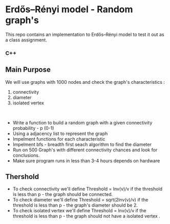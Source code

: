 # Erdős–Rényi model - Random graph's
This repo contains an implementation to Erdős–Rényi model to test it out as a class assignment.<br/>
### C++<br/>

## Main Purpose
We will use graphs with 1000 nodes and check the graph's characteristics :<br/>
1. connectivity<br/>
2. diameter<br/>
3. isolated vertex <br/>
<br/>

- Write a function to build a random graph with a given connectivity probability - p (0-1)<br/>
- Using a adjacency list to represent the graph<br/>
- Impelment functions for each characteristic <br/>
- Impelment bfs - breadth first seach algorithm to find the diameter <br/>
- Run on 500 Graph's with different connectivity chances and look for conclusions.<br/>
- Make sure program runs in less than 3-4 hours depends on hardware<br/>

## Thershold
- To check connectivity we'll define Threshold = lnv(v)/v if the threshold is less than p - the graph should be connected.<br/>
- To check diameter we'll define Threshold = sqrt(2lnv(v)/v) if the threshold is less than p - the graph's diameter should be 2.<br/>
- To check isolated vertex we'll define Threshold = lnv(v)/v if the threshold is less than p - the graph should not have a isolated vertex .<br/>


